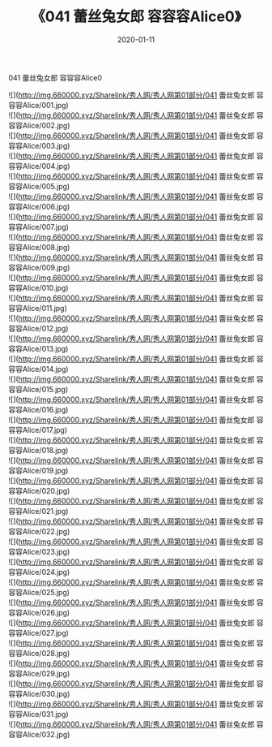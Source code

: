 ﻿---
layout: post
title:  《041 蕾丝兔女郎 容容容Alice0》
date:   2020-01-11
img: http://img.660000.xyz/Sharelink/秀人网/秀人网第01部分/041 蕾丝兔女郎 容容容Alice0/000.jpg
categories: [美女, 清纯, 唯美]
---

041 蕾丝兔女郎 容容容Alice0

  ![](http://img.660000.xyz/Sharelink/秀人网/秀人网第01部分/041 蕾丝兔女郎 容容容Alice/001.jpg) <br> ![](http://img.660000.xyz/Sharelink/秀人网/秀人网第01部分/041 蕾丝兔女郎 容容容Alice/002.jpg) <br> ![](http://img.660000.xyz/Sharelink/秀人网/秀人网第01部分/041 蕾丝兔女郎 容容容Alice/003.jpg) <br> ![](http://img.660000.xyz/Sharelink/秀人网/秀人网第01部分/041 蕾丝兔女郎 容容容Alice/004.jpg) <br> ![](http://img.660000.xyz/Sharelink/秀人网/秀人网第01部分/041 蕾丝兔女郎 容容容Alice/005.jpg) <br> ![](http://img.660000.xyz/Sharelink/秀人网/秀人网第01部分/041 蕾丝兔女郎 容容容Alice/006.jpg) <br> ![](http://img.660000.xyz/Sharelink/秀人网/秀人网第01部分/041 蕾丝兔女郎 容容容Alice/007.jpg) <br> ![](http://img.660000.xyz/Sharelink/秀人网/秀人网第01部分/041 蕾丝兔女郎 容容容Alice/008.jpg) <br> ![](http://img.660000.xyz/Sharelink/秀人网/秀人网第01部分/041 蕾丝兔女郎 容容容Alice/009.jpg) <br> ![](http://img.660000.xyz/Sharelink/秀人网/秀人网第01部分/041 蕾丝兔女郎 容容容Alice/010.jpg) <br> ![](http://img.660000.xyz/Sharelink/秀人网/秀人网第01部分/041 蕾丝兔女郎 容容容Alice/011.jpg) <br> ![](http://img.660000.xyz/Sharelink/秀人网/秀人网第01部分/041 蕾丝兔女郎 容容容Alice/012.jpg) <br> ![](http://img.660000.xyz/Sharelink/秀人网/秀人网第01部分/041 蕾丝兔女郎 容容容Alice/013.jpg) <br> ![](http://img.660000.xyz/Sharelink/秀人网/秀人网第01部分/041 蕾丝兔女郎 容容容Alice/014.jpg) <br> ![](http://img.660000.xyz/Sharelink/秀人网/秀人网第01部分/041 蕾丝兔女郎 容容容Alice/015.jpg) <br> ![](http://img.660000.xyz/Sharelink/秀人网/秀人网第01部分/041 蕾丝兔女郎 容容容Alice/016.jpg) <br> ![](http://img.660000.xyz/Sharelink/秀人网/秀人网第01部分/041 蕾丝兔女郎 容容容Alice/017.jpg) <br> ![](http://img.660000.xyz/Sharelink/秀人网/秀人网第01部分/041 蕾丝兔女郎 容容容Alice/018.jpg) <br> ![](http://img.660000.xyz/Sharelink/秀人网/秀人网第01部分/041 蕾丝兔女郎 容容容Alice/019.jpg) <br> ![](http://img.660000.xyz/Sharelink/秀人网/秀人网第01部分/041 蕾丝兔女郎 容容容Alice/020.jpg) <br> ![](http://img.660000.xyz/Sharelink/秀人网/秀人网第01部分/041 蕾丝兔女郎 容容容Alice/021.jpg) <br> ![](http://img.660000.xyz/Sharelink/秀人网/秀人网第01部分/041 蕾丝兔女郎 容容容Alice/022.jpg) <br> ![](http://img.660000.xyz/Sharelink/秀人网/秀人网第01部分/041 蕾丝兔女郎 容容容Alice/023.jpg) <br> ![](http://img.660000.xyz/Sharelink/秀人网/秀人网第01部分/041 蕾丝兔女郎 容容容Alice/024.jpg) <br> ![](http://img.660000.xyz/Sharelink/秀人网/秀人网第01部分/041 蕾丝兔女郎 容容容Alice/025.jpg) <br> ![](http://img.660000.xyz/Sharelink/秀人网/秀人网第01部分/041 蕾丝兔女郎 容容容Alice/026.jpg) <br> ![](http://img.660000.xyz/Sharelink/秀人网/秀人网第01部分/041 蕾丝兔女郎 容容容Alice/027.jpg) <br> ![](http://img.660000.xyz/Sharelink/秀人网/秀人网第01部分/041 蕾丝兔女郎 容容容Alice/028.jpg) <br> ![](http://img.660000.xyz/Sharelink/秀人网/秀人网第01部分/041 蕾丝兔女郎 容容容Alice/029.jpg) <br> ![](http://img.660000.xyz/Sharelink/秀人网/秀人网第01部分/041 蕾丝兔女郎 容容容Alice/030.jpg) <br> ![](http://img.660000.xyz/Sharelink/秀人网/秀人网第01部分/041 蕾丝兔女郎 容容容Alice/031.jpg) <br> ![](http://img.660000.xyz/Sharelink/秀人网/秀人网第01部分/041 蕾丝兔女郎 容容容Alice/032.jpg) <br>
